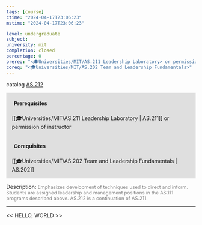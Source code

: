 ```yaml
---
tags: [course]
ctime: "2024-04-17T23:06:23"
mstime: "2024-04-17T23:06:23"

level: undergraduate
subject: 
university: mit
completion: closed
percentage: 0
prereq: "<🎓Universities/MIT/AS.211 Leadership Laboratory> or permission of instructor"
coreq: "<🎓Universities/MIT/AS.202 Team and Leadership Fundamentals>"
---
```


catalog [AS.212](http://student.mit.edu/catalog/mASa.html#AS.212)

<span style="display: block; padding: 15px; background-color: rgb(100, 100, 100, 0.2);"><font id="m_prereq7_0" style="display: block; font-family: Arial, sans-serif; font-weight: bold; padding: 5px">Prerequisites</font><br><span id="prereq7_0">[[🎓Universities/MIT/AS.211 Leadership Laboratory | AS.211]] or permission of instructor</span></span>
<span style="display: block; padding: 15px; background-color: rgb(100, 100, 100, 0.2);"><font id="m_coreq7_0" style="display: block; font-family: Arial, sans-serif; font-weight: bold; padding: 5px">Corequisites</font><br><span id="coreq7_0">[[🎓Universities/MIT/AS.202 Team and Leadership Fundamentals | AS.202]]</span></span>

<font style="">Description:</font>
<font style="color: grey; font-size: 0.8rem;">Emphasizes development of techniques used to direct and inform. Students are assigned leadership and management positions in the AS.111 programs described above. AS.212 is a continuation of AS.211.</font>



---

<< HELLO, WORLD >>

